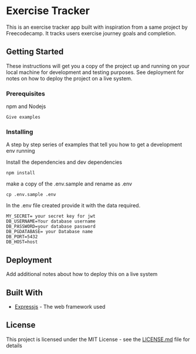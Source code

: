 # Exercise Tracker

This is an exercise tracker app built with inspiration from a same project by Freecodecamp. It tracks users exercise journey goals and completion.

## Getting Started

These instructions will get you a copy of the project up and running on your local machine for development and testing purposes. See deployment for notes on how to deploy the project on a live system.

### Prerequisites

npm and Nodejs <br> 

```
Give examples
```

### Installing

A step by step series of examples that tell you how to get a development env running

Install the dependencies and dev dependencies 
```
npm install
```

make a copy of the .env.sample and rename as .env

```
cp .env.sample .env
```

In the .env file created provide it with the data required.

```
MY_SECRET= your secret key for jwt
DB_USERNAME=Your database username
DB_PASSWORD=your database password
DB_PGDATABASE= your Database name
DB_PORT=5432
DB_HOST=host
```



## Deployment

Add additional notes about how to deploy this on a live system

## Built With

* [Expressjs](https://expressjs.com/) - The web framework used


## License

This project is licensed under the MIT License - see the [LICENSE.md](LICENSE.md) file for details

